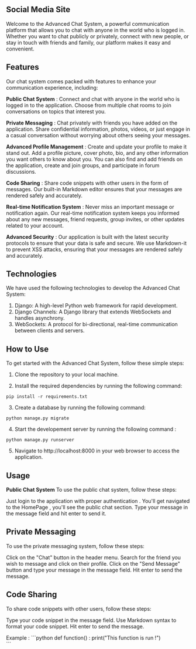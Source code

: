 ## **Social Media Site**

Welcome to the Advanced Chat System, a powerful communication platform that allows you to chat with anyone in the world who is logged in. Whether you want to chat publicly or privately, connect with new people, or stay in touch with friends and family, our platform makes it easy and convenient.

## Features

Our chat system comes packed with features to enhance your communication experience, including:

**Public Chat System** : Connect and chat with anyone in the world who is logged in to the application. Choose from multiple chat rooms to join conversations on topics that interest you.

**Private Messaging** : Chat privately with friends you have added on the application. Share confidential information, photos, videos, or just engage in a casual conversation without worrying about others seeing your messages.

**Advanced Profile Management** : Create and update your profile to make it stand out. Add a profile picture, cover photo, bio, and any other information you want others to know about you. You can also find and add friends on the application, create and join groups, and participate in forum discussions.

**Code Sharing** : Share code snippets with other users in the form of messages. Our built-in Markdown editor ensures that your messages are rendered safely and accurately.

**Real-time Notification System** : Never miss an important message or notification again. Our real-time notification system keeps you informed about any new messages, friend requests, group invites, or other updates related to your account.

**Advanced Security** : Our application is built with the latest security protocols to ensure that your data is safe and secure. We use Markdown-it to prevent XSS attacks, ensuring that your messages are rendered safely and accurately.

## Technologies

We have used the following technologies to develop the Advanced Chat System:

1. Django: A high-level Python web framework for rapid development.
2. Django Channels: A Django library that extends WebSockets and handles asynchrony.
3. WebSockets: A protocol for bi-directional, real-time communication between clients and servers.
  ## How to Use

To get started with the Advanced Chat System, follow these simple steps:

1. Clone the repository to your local machine.

2. Install the required dependencies by running the following command:
```
pip install -r requirements.txt
```
3. Create a database by running the following command:
```
python manage.py migrate
```
4. Start the developement server by running the following command : 

```
python manage.py runserver
```
5. Navigate to http://localhost:8000 in your web browser to access the application.

## Usage
**Public Chat System**
To use the public chat system, follow these steps:

Just login to the application with proper authentication . 
You'll get navigated to the HomePage , you'll see the  public chat section.
Type your message in the message field and hit enter to send it.

## Private Messaging
To use the private messaging system, follow these steps:

Click on the "Chat" button in the header menu.
Search for the friend you wish to message and click on their profile.
Click on the "Send Message" button and type your message in the message field.
Hit enter to send the message.

## Code Sharing
To share code snippets with other users, follow these steps:

Type your code snippet in the message field.
Use Markdown syntax to format your code snippet.
Hit enter to send the message.

Example : 
  \`\`\`python
  def function() :
      print("This function is run !")    
  \`\`\`
